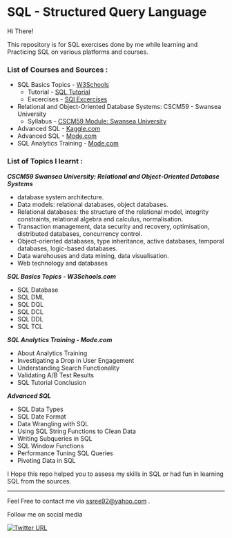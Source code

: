 # SQL - Structured Query Language

Hi There!

This repository is for SQL exercises done by me while learning and Practicing SQL on various platforms and courses.

### List of Courses and Sources : ###

* SQL Basics Topics - [W3Schools](https://www.w3schools.com/)
  * Tutorial - [SQL Tutorial](https://www.w3schools.com/sql/default.asp)
  * Excercises - [SQl Excercises](https://www.w3schools.com/sql/sql_exercises.asp)
* Relational and Object-Oriented Database Systems: CSCM59 - Swansea University
  * Syllabus - [CSCM59 Module: Swansea University](https://intranet.swan.ac.uk/catalogue/default.asp?type=moddetail&dept=any&mod=CSCM59&ayr=22%2F23&psl=TB1&detailOnly=false)
* Advanced SQL - [Kaggle.com](https://www.kaggle.com/learn/advanced-sql)
* Advanced SQL - [Mode.com](https://mode.com/sql-tutorial/intro-to-advanced-sql/)
* SQL Analytics Training - [Mode.com](https://mode.com/sql-tutorial/sql-business-analytics-training/)

### List of Topics I learnt : ###

***CSCM59 Swansea University: Relational and Object-Oriented Database Systems***
* database system architecture.
* Data models: relational databases, object databases.
* Relational databases: the structure of the relational model, integrity constraints, relational
algebra and calculus, normalisation.
* Transaction management, data security and recovery, optimisation, distributed databases,
concurrency control.
* Object-oriented databases, type inheritance, active databases, temporal databases, logic-based
databases.
* Data warehouses and data mining, data visualisation.
* Web technology and databases

***SQL Basics Topics - W3Schools.com***
* SQL Database
* SQL DML
* SQL DQL
* SQL DCL
* SQL DDL
* SQL TCL

***SQL Analytics Training - Mode.com***
* About Analytics Training
* Investigating a Drop in User Engagement
* Understanding Search Functionality
* Validating A/B Test Results
* SQL Tutorial Conclusion

***Advanced SQL***
* SQL Data Types
* SQL Date Format
* Data Wrangling with SQL
* Using SQL String Functions to Clean Data
* Writing Subqueries in SQL
* SQL Window Functions
* Performance Tuning SQL Queries
* Pivoting Data in SQL


I Hope this repo helped you to assess my skills in SQL or had fun in learning SQL from the sources.

--------------------------------------------------------------------------------------------------------------------------------------------------------------

Feel Free to contact me via ssree92@yahoo.com .

Follow me on social media 

[![Twitter URL](https://img.shields.io/twitter/url/https/twitter.com/SowmyaSreeB.svg?style=social&label=Follow%20%40SowmyaSreeB)](https://twitter.com/SowmyaSreeB)






